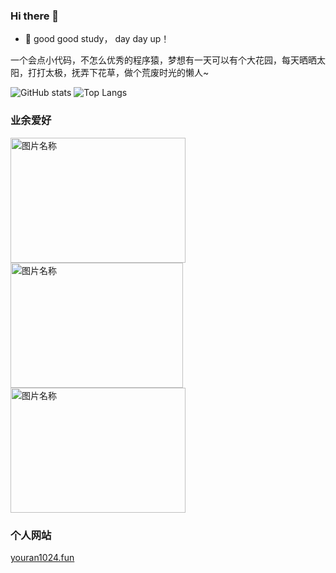 ### Hi there 👋

<!--
**youran1024/youran1024** is a ✨ _special_ ✨ repository because its `README.md` (this file) appears on your GitHub profile.

Here are some ideas to get you started:
-->

- 🌱 good good study， day day up！

一个会点小代码，不怎么优秀的程序猿，梦想有一天可以有个大花园，每天晒晒太阳，打打太极，抚弄下花草，做个荒废时光的懒人~

![GitHub stats](https://github-readme-stats.vercel.app/api?username=youran1024&count_private=true)
![Top Langs](https://github-readme-stats.vercel.app/api/top-langs/?username=youran1024&layout=compact)


### 业余爱好
<img src="http://www.kingkungfu.com/Upload/image/20190711/20190711134031_3812.jpg" width = "280" height = "200" alt="图片名称" /><img src="http://n.sinaimg.cn/fo/transform/20160804/8Xq--fxutsmu9848027.jpg" width = "276" height = "200" alt="图片名称" /><img src="https://www.143.com.cn/zb_users/upload/2019/08/201908201566286985100290.jpg" width = "280" height = "200" alt="图片名称" />


### 个人网站

[youran1024.fun](http://youran1024.fun/)
